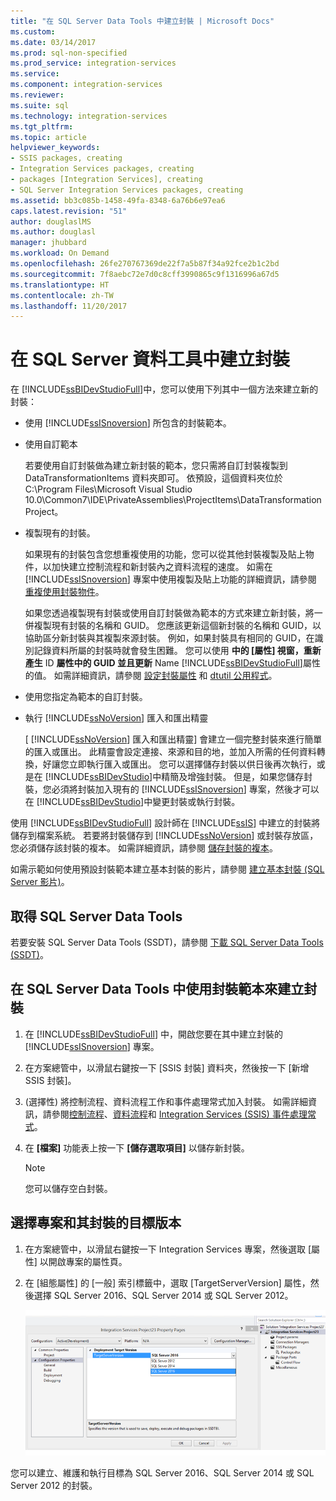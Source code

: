 ```yaml
---
title: "在 SQL Server Data Tools 中建立封裝 | Microsoft Docs"
ms.custom: 
ms.date: 03/14/2017
ms.prod: sql-non-specified
ms.prod_service: integration-services
ms.service: 
ms.component: integration-services
ms.reviewer: 
ms.suite: sql
ms.technology: integration-services
ms.tgt_pltfrm: 
ms.topic: article
helpviewer_keywords:
- SSIS packages, creating
- Integration Services packages, creating
- packages [Integration Services], creating
- SQL Server Integration Services packages, creating
ms.assetid: bb3c085b-1458-49fa-8348-6a76b6e97ea6
caps.latest.revision: "51"
author: douglaslMS
ms.author: douglasl
manager: jhubbard
ms.workload: On Demand
ms.openlocfilehash: 26fe270767369de22f7a5b87f34a92fce2b1c2bd
ms.sourcegitcommit: 7f8aebc72e7d0c8cff3990865c9f1316996a67d5
ms.translationtype: HT
ms.contentlocale: zh-TW
ms.lasthandoff: 11/20/2017
---
```

# <a name="create-packages-in-sql-server-data-tools"></a>在 SQL Server 資料工具中建立封裝
  在 [!INCLUDE[ssBIDevStudioFull](../includes/ssbidevstudiofull-md.md)]中，您可以使用下列其中一個方法來建立新的封裝：  
  
-   使用 [!INCLUDE[ssISnoversion](../includes/ssisnoversion-md.md)] 所包含的封裝範本。  
  
-   使用自訂範本  
  
     若要使用自訂封裝做為建立新封裝的範本，您只需將自訂封裝複製到 DataTransformationItems 資料夾即可。 依預設，這個資料夾位於 C:\Program Files\Microsoft Visual Studio 10.0\Common7\IDE\PrivateAssemblies\ProjectItems\DataTransformationProject。  
  
-   複製現有的封裝。  
  
     如果現有的封裝包含您想重複使用的功能，您可以從其他封裝複製及貼上物件，以加快建立控制流程和新封裝內之資料流程的速度。 如需在 [!INCLUDE[ssISnoversion](../includes/ssisnoversion-md.md)] 專案中使用複製及貼上功能的詳細資訊，請參閱 [重複使用封裝物件](../integration-services/reuse-of-package-objects.md)。  
  
     如果您透過複製現有封裝或使用自訂封裝做為範本的方式來建立新封裝，將一併複製現有封裝的名稱和 GUID。 您應該更新這個新封裝的名稱和 GUID，以協助區分新封裝與其複製來源封裝。 例如，如果封裝具有相同的 GUID，在識別記錄資料所屬的封裝時就會發生困難。 您可以使用 **中的 [屬性] 視窗，重新產生** ID **屬性中的 GUID 並且更新** Name [!INCLUDE[ssBIDevStudioFull](../includes/ssbidevstudiofull-md.md)]屬性的值。 如需詳細資訊，請參閱 [設定封裝屬性](../integration-services/set-package-properties.md) 和 [dtutil 公用程式](../integration-services/dtutil-utility.md)。  
  
-   使用您指定為範本的自訂封裝。  
  
-   執行 [!INCLUDE[ssNoVersion](../includes/ssnoversion-md.md)] 匯入和匯出精靈  
  
     [ [!INCLUDE[ssNoVersion](../includes/ssnoversion-md.md)] 匯入和匯出精靈] 會建立一個完整封裝來進行簡單的匯入或匯出。 此精靈會設定連接、來源和目的地，並加入所需的任何資料轉換，好讓您立即執行匯入或匯出。 您可以選擇儲存封裝以供日後再次執行，或是在 [!INCLUDE[ssBIDevStudio](../includes/ssbidevstudio-md.md)]中精簡及增強封裝。 但是，如果您儲存封裝，您必須將封裝加入現有的 [!INCLUDE[ssISnoversion](../includes/ssisnoversion-md.md)] 專案，然後才可以在 [!INCLUDE[ssBIDevStudio](../includes/ssbidevstudio-md.md)]中變更封裝或執行封裝。  
  
 使用 [!INCLUDE[ssBIDevStudioFull](../includes/ssbidevstudiofull-md.md)] 設計師在 [!INCLUDE[ssIS](../includes/ssis-md.md)] 中建立的封裝將儲存到檔案系統。 若要將封裝儲存到 [!INCLUDE[ssNoVersion](../includes/ssnoversion-md.md)] 或封裝存放區，您必須儲存該封裝的複本。 如需詳細資訊，請參閱 [儲存封裝的複本](http://msdn.microsoft.com/library/21482a20-e420-4452-b7eb-8f9fa1929f31)。  

 如需示範如何使用預設封裝範本建立基本封裝的影片，請參閱 [建立基本封裝 (SQL Server 影片)](http://go.microsoft.com/fwlink/?LinkId=131023)。  

## <a name="get-sql-server-data-tools"></a>取得 SQL Server Data Tools
若要安裝 SQL Server Data Tools (SSDT)，請參閱 [下載 SQL Server Data Tools (SSDT)](../ssdt/download-sql-server-data-tools-ssdt.md)。

## <a name="create-a-package-in-sql-server-data-tools-using-the-package-template"></a>在 SQL Server Data Tools 中使用封裝範本來建立封裝  
  
1.  在 [!INCLUDE[ssBIDevStudioFull](../includes/ssbidevstudiofull-md.md)] 中，開啟您要在其中建立封裝的 [!INCLUDE[ssISnoversion](../includes/ssisnoversion-md.md)] 專案。  
  
2.  在方案總管中，以滑鼠右鍵按一下 [SSIS 封裝] 資料夾，然後按一下 [新增 SSIS 封裝]。  
  
3.  (選擇性) 將控制流程、資料流程工作和事件處理常式加入封裝。 如需詳細資訊，請參閱[控制流程](../integration-services/control-flow/control-flow.md)、[資料流程](../integration-services/data-flow/data-flow.md)和 [Integration Services &#40;SSIS&#41; 事件處理常式](../integration-services/integration-services-ssis-event-handlers.md)。  
  
4.  在 **[檔案]** 功能表上按一下 **[儲存選取項目]** 以儲存新封裝。  
  
    > [!NOTE]  
    >  您可以儲存空白封裝。  
  
## <a name="choose-the-target-version-of-a-project-and-its-packages"></a>選擇專案和其封裝的目標版本  
  
1.  在方案總管中，以滑鼠右鍵按一下 Integration Services 專案，然後選取 [屬性] 以開啟專案的屬性頁。  
  
2.  在 [組態屬性]  的 [一般] 索引標籤中，選取 [TargetServerVersion]  屬性，然後選擇 SQL Server 2016、SQL Server 2014 或 SQL Server 2012。  
  
     ![專案屬性對話方塊中的 TargetServerVersion 屬性](../integration-services/media/targetserverversion2.png "專案屬性對話方塊中的 TargetServerVersion 屬性")  
  
 您可以建立、維護和執行目標為 SQL Server 2016、SQL Server 2014 或 SQL Server 2012 的封裝。  
  
  
